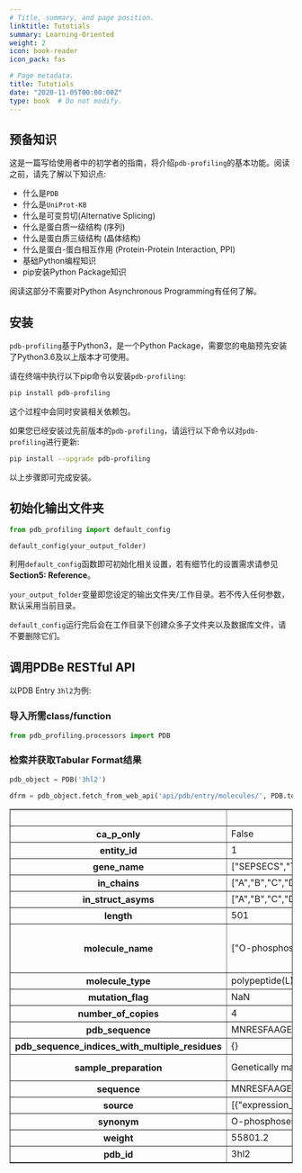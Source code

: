 ```yaml
---
# Title, summary, and page position.
linktitle: Tutotials
summary: Learning-Oriented
weight: 2
icon: book-reader
icon_pack: fas

# Page metadata.
title: Tutotials
date: "2020-11-05T00:00:00Z"
type: book  # Do not modify.
---
```


## 预备知识

这是一篇写给使用者中的初学者的指南，将介绍`pdb-profiling`的基本功能。阅读之前，请先了解以下知识点:

* 什么是`PDB`
* 什么是`UniProt-KB`
* 什么是可变剪切(Alternative Splicing)
* 什么是蛋白质一级结构 (序列)
* 什么是蛋白质三级结构 (晶体结构)
* 什么是蛋白-蛋白相互作用 (Protein-Protein Interaction, PPI)
* 基础Python编程知识
* pip安装Python Package知识

阅读这部分不需要对Python Asynchronous Programming有任何了解。

## 安装

`pdb-profiling`基于Python3，是一个Python Package，需要您的电脑预先安装了Python3.6及以上版本才可使用。

请在终端中执行以下pip命令以安装`pdb-profiling`:

```bash
pip install pdb-profiling
```

这个过程中会同时安装相关依赖包。

如果您已经安装过先前版本的`pdb-profiling`，请运行以下命令以对`pdb-profiling`进行更新:

```bash
pip install --upgrade pdb-profiling
```

以上步骤即可完成安装。

## 初始化输出文件夹

```python
from pdb_profiling import default_config

default_config(your_output_folder)
```

利用`default_config`函数即可初始化相关设置，若有细节化的设置需求请参见**Section5: Reference**。

`your_output_folder`变量即您设定的输出文件夹/工作目录。若不传入任何参数，默认采用当前目录。

`default_config`运行完后会在工作目录下创建众多子文件夹以及数据库文件，请不要删除它们。

## 调用PDBe RESTful API

以PDB Entry `3hl2`为例:

### 导入所需class/function

```python
from pdb_profiling.processors import PDB
```

### 检索并获取Tabular Format结果

```python
pdb_object = PDB('3hl2')

dfrm = pdb_object.fetch_from_web_api('api/pdb/entry/molecules/', PDB.to_dataframe).result()
```

<div>
<style scoped>
    .dataframe tbody tr th:only-of-type {
        vertical-align: middle;
    }

    .dataframe tbody tr th {
        vertical-align: top;
    }

    .dataframe thead th {
        text-align: right;
    }
</style>
<table border="1" class="dataframe">
  <thead>
    <tr style="text-align: right;">
      <th></th>
      <th>0</th>
      <th>1</th>
      <th>2</th>
      <th>3</th>
      <th>4</th>
      <th>5</th>
    </tr>
  </thead>
  <tbody>
    <tr>
      <th>ca_p_only</th>
      <td>False</td>
      <td>False</td>
      <td>False</td>
      <td>False</td>
      <td>False</td>
      <td>False</td>
    </tr>
    <tr>
      <th>entity_id</th>
      <td>1</td>
      <td>2</td>
      <td>3</td>
      <td>4</td>
      <td>5</td>
      <td>6</td>
    </tr>
    <tr>
      <th>gene_name</th>
      <td>["SEPSECS","TRNP48"]</td>
      <td>NaN</td>
      <td>NaN</td>
      <td>NaN</td>
      <td>NaN</td>
      <td>NaN</td>
    </tr>
    <tr>
      <th>in_chains</th>
      <td>["A","B","C","D"]</td>
      <td>["E"]</td>
      <td>["A","B","C","D"]</td>
      <td>["A","C"]</td>
      <td>["B","D"]</td>
      <td>["A","B","C","D","E"]</td>
    </tr>
    <tr>
      <th>in_struct_asyms</th>
      <td>["A","B","C","D"]</td>
      <td>["E"]</td>
      <td>["F","I","L","N"]</td>
      <td>["G","H","M"]</td>
      <td>["J","K","O","P"]</td>
      <td>["Q","R","S","T","U"]</td>
    </tr>
    <tr>
      <th>length</th>
      <td>501</td>
      <td>90</td>
      <td>NaN</td>
      <td>NaN</td>
      <td>NaN</td>
      <td>NaN</td>
    </tr>
    <tr>
      <th>molecule_name</th>
      <td>["O-phosphoseryl-tRNA(Sec) selenium transferase"]</td>
      <td>["tRNASec"]</td>
      <td>["(5-HYDROXY-4,6-DIMETHYLPYRIDIN-3-YL)METHYL D...</td>
      <td>["Monothiophosphate"]</td>
      <td>["PHOSPHOSERINE"]</td>
      <td>["water"]</td>
    </tr>
    <tr>
      <th>molecule_type</th>
      <td>polypeptide(L)</td>
      <td>polyribonucleotide</td>
      <td>bound</td>
      <td>bound</td>
      <td>bound</td>
      <td>water</td>
    </tr>
    <tr>
      <th>mutation_flag</th>
      <td>NaN</td>
      <td>NaN</td>
      <td>NaN</td>
      <td>NaN</td>
      <td>NaN</td>
      <td>NaN</td>
    </tr>
    <tr>
      <th>number_of_copies</th>
      <td>4</td>
      <td>1</td>
      <td>4</td>
      <td>3</td>
      <td>4</td>
      <td>288</td>
    </tr>
    <tr>
      <th>pdb_sequence</th>
      <td>MNRESFAAGERLVSPAYVRQGCEARRSHEHLIRLLLEKGKCPENGW...</td>
      <td>GCCCGGAUGAUCCUCAGUGGUCUGGGGUGCAGGCUUCAAACCUGUA...</td>
      <td>NaN</td>
      <td>NaN</td>
      <td>NaN</td>
      <td>NaN</td>
    </tr>
    <tr>
      <th>pdb_sequence_indices_with_multiple_residues</th>
      <td>{}</td>
      <td>{}</td>
      <td>NaN</td>
      <td>NaN</td>
      <td>NaN</td>
      <td>NaN</td>
    </tr>
    <tr>
      <th>sample_preparation</th>
      <td>Genetically manipulated</td>
      <td>Genetically manipulated</td>
      <td>Synthetically obtained</td>
      <td>Synthetically obtained</td>
      <td>Synthetically obtained</td>
      <td>Natural source</td>
    </tr>
    <tr>
      <th>sequence</th>
      <td>MNRESFAAGERLVSPAYVRQGCEARRSHEHLIRLLLEKGKCPENGW...</td>
      <td>GCCCGGAUGAUCCUCAGUGGUCUGGGGUGCAGGCUUCAAACCUGUA...</td>
      <td>NaN</td>
      <td>NaN</td>
      <td>NaN</td>
      <td>NaN</td>
    </tr>
    <tr>
      <th>source</th>
      <td>[{"expression_host_scientific_name":"Escherich...</td>
      <td>[{"expression_host_scientific_name":"Escherich...</td>
      <td>NaN</td>
      <td>NaN</td>
      <td>NaN</td>
      <td>NaN</td>
    </tr>
    <tr>
      <th>synonym</th>
      <td>O-phosphoseryl-tRNA(Sec) selenium transferase</td>
      <td>tRNASec</td>
      <td>NaN</td>
      <td>NaN</td>
      <td>NaN</td>
      <td>NaN</td>
    </tr>
    <tr>
      <th>weight</th>
      <td>55801.2</td>
      <td>28908.1</td>
      <td>233.158</td>
      <td>114.061</td>
      <td>185.072</td>
      <td>18.015</td>
    </tr>
    <tr>
      <th>pdb_id</th>
      <td>3hl2</td>
      <td>3hl2</td>
      <td>3hl2</td>
      <td>3hl2</td>
      <td>3hl2</td>
      <td>3hl2</td>
    </tr>
  </tbody>
</table>
</div>